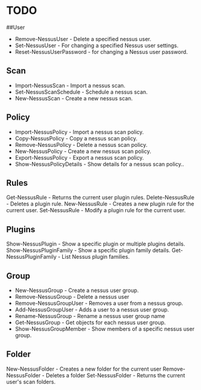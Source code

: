 # TODO

##User
* Remove-NessusUser - Delete a specified nessus user.
* Set-NessusUser - For changing a specified Nessus user settings.
* Reset-NessusUserPassword - for changing a Nessus user password.

## Scan 
* Import-NessusScan - Import a nessus scan.
* Set-NessusScanSchedule - Schedule a nessus scan.
* New-NessusScan - Create a new nessus scan.

## Policy
* Import-NessusPolicy - Import a nessus scan policy.
* Copy-NessusPolicy - Copy a nessus scan policy.
* Remove-NessusPolicy - Delete a nessus scan policy.
* New-NessusPolicy - Create a new nessus scan policy.
* Export-NessusPolicy - Export a nessus scan policy.
* Show-NessusPolicyDetails - Show details for a nessus scan policy..

## Rules
Get-NessusRule - Returns the current user plugin rules.
Delete-NessusRule - Deletes a plugin rule.
New-NessusRule - Creates a new plugin rule for the current user.
Set-NessusRule - Modify a plugin rule for the current user. 

## Plugins
Show-NessusPlugin - Show a  specific plugin or multiple plugins details.
Show-NessusPluginFamily - Show a specific plugin family details.
Get-NessusPluginFamily - List Nessus plugin families.

## Group
* New-NessusGroup - Create a nessus user group.
* Remove-NessusGroup - Delete a nessus user
* Remove-NessusGroupUser - Removes a user from a nessus group.
* Add-NessusGroupUser - Adds a user to a nessus user group.
* Rename-NessusGroup - Rename a nessus user group name 
* Get-NessusGroup - Get objects for each nessus user group.
* Show-NessusGroupMember  - Show members of a specific nessus user group.

## Folder
New-NessusFolder - Creates a new folder for the current user
Remove-NessusFolder - Deletes a folder
Set-NessusFolder - Returns the current user's scan folders.
